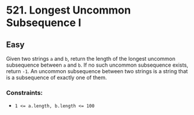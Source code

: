 # 521. Longest Uncommon Subsequence I

## Easy

Given two strings `a` and `b`, return the length of the longest uncommon subsequence between `a` and `b`. If no such
uncommon subsequence exists, return `-1`. An uncommon subsequence between two strings is a string that is a subsequence
of exactly one of them.

### Constraints:

- `1 <= a.length, b.length <= 100`
